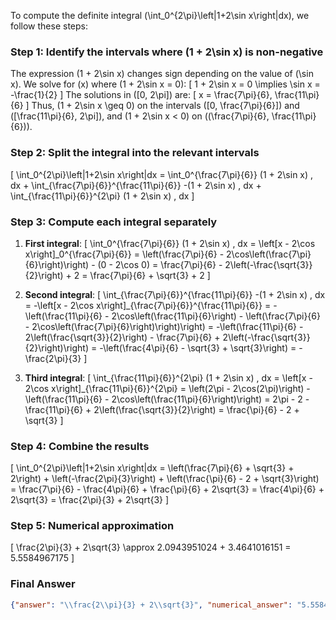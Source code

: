 To compute the definite integral \(\int_0^{2\pi}\left|1+2\sin x\right|dx\), we follow these steps:

### Step 1: Identify the intervals where \(1 + 2\sin x\) is non-negative
The expression \(1 + 2\sin x\) changes sign depending on the value of \(\sin x\). We solve for \(x\) where \(1 + 2\sin x = 0\):
\[
1 + 2\sin x = 0 \implies \sin x = -\frac{1}{2}
\]
The solutions in \([0, 2\pi]\) are:
\[
x = \frac{7\pi}{6}, \frac{11\pi}{6}
\]
Thus, \(1 + 2\sin x \geq 0\) on the intervals \([0, \frac{7\pi}{6}]\) and \([\frac{11\pi}{6}, 2\pi]\), and \(1 + 2\sin x < 0\) on \((\frac{7\pi}{6}, \frac{11\pi}{6})\).

### Step 2: Split the integral into the relevant intervals
\[
\int_0^{2\pi}\left|1+2\sin x\right|dx = \int_0^{\frac{7\pi}{6}} (1 + 2\sin x) \, dx + \int_{\frac{7\pi}{6}}^{\frac{11\pi}{6}} -(1 + 2\sin x) \, dx + \int_{\frac{11\pi}{6}}^{2\pi} (1 + 2\sin x) \, dx
\]

### Step 3: Compute each integral separately
1. **First integral**:
\[
\int_0^{\frac{7\pi}{6}} (1 + 2\sin x) \, dx = \left[x - 2\cos x\right]_0^{\frac{7\pi}{6}} = \left(\frac{7\pi}{6} - 2\cos\left(\frac{7\pi}{6}\right)\right) - (0 - 2\cos 0) = \frac{7\pi}{6} - 2\left(-\frac{\sqrt{3}}{2}\right) + 2 = \frac{7\pi}{6} + \sqrt{3} + 2
\]

2. **Second integral**:
\[
\int_{\frac{7\pi}{6}}^{\frac{11\pi}{6}} -(1 + 2\sin x) \, dx = -\left[x - 2\cos x\right]_{\frac{7\pi}{6}}^{\frac{11\pi}{6}} = -\left(\frac{11\pi}{6} - 2\cos\left(\frac{11\pi}{6}\right) - \left(\frac{7\pi}{6} - 2\cos\left(\frac{7\pi}{6}\right)\right)\right) = -\left(\frac{11\pi}{6} - 2\left(\frac{\sqrt{3}}{2}\right) - \frac{7\pi}{6} + 2\left(-\frac{\sqrt{3}}{2}\right)\right) = -\left(\frac{4\pi}{6} - \sqrt{3} + \sqrt{3}\right) = -\frac{2\pi}{3}
\]

3. **Third integral**:
\[
\int_{\frac{11\pi}{6}}^{2\pi} (1 + 2\sin x) \, dx = \left[x - 2\cos x\right]_{\frac{11\pi}{6}}^{2\pi} = \left(2\pi - 2\cos(2\pi)\right) - \left(\frac{11\pi}{6} - 2\cos\left(\frac{11\pi}{6}\right)\right) = 2\pi - 2 - \frac{11\pi}{6} + 2\left(\frac{\sqrt{3}}{2}\right) = \frac{\pi}{6} - 2 + \sqrt{3}
\]

### Step 4: Combine the results
\[
\int_0^{2\pi}\left|1+2\sin x\right|dx = \left(\frac{7\pi}{6} + \sqrt{3} + 2\right) + \left(-\frac{2\pi}{3}\right) + \left(\frac{\pi}{6} - 2 + \sqrt{3}\right) = \frac{7\pi}{6} - \frac{4\pi}{6} + \frac{\pi}{6} + 2\sqrt{3} = \frac{4\pi}{6} + 2\sqrt{3} = \frac{2\pi}{3} + 2\sqrt{3}
\]

### Step 5: Numerical approximation
\[
\frac{2\pi}{3} + 2\sqrt{3} \approx 2.0943951024 + 3.4641016151 = 5.5584967175
\]

### Final Answer
```json
{"answer": "\\frac{2\\pi}{3} + 2\\sqrt{3}", "numerical_answer": "5.5584967175"}
```